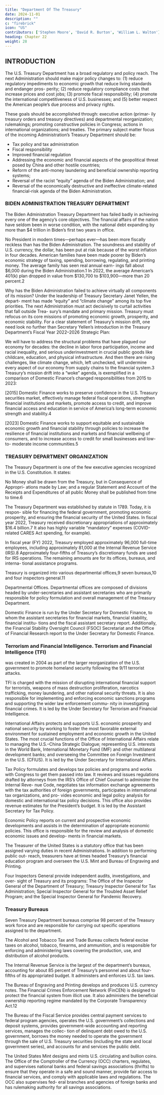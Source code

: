 ```yaml
---
title: "Department Of The Treasury"
date: 2024-11-01
description: ""
c: "firebrick"
icon: "US"
contributors: ['Stephen Moore', 'David R. Burton', 'William L. Walton']
heading: Chapter 22
weight: 28
---
```



## INTRODUCTION

The U.S. Treasury Department has a broad regulatory and policy reach. The next Administration should make major policy changes to: (1) reduce regulatory impediments to economic growth that reduce living standards and endanger pros- perity; (2) reduce regulatory compliance costs that increase prices and cost jobs; (3) promote fiscal responsibility; (4) promote the international competitiveness of U.S. businesses; and (5) better respect the American people’s due process and privacy rights.

These goals should be accomplished through: executive action (primar-
ily treasury orders and treasury directives) and departmental reorganization;
rulemakings; promoting constructive policies in Congress; actions in international
organizations; and treaties.
The primary subject matter focus of the incoming Administration’s Treasury
Department should be:

- Tax policy and tax administration
- Fiscal responsibility
- Improved financial regulation
- Addressing the economic and financial aspects of the geopolitical threat posed by China and other hostile countries;
- Reform of the anti-money laundering and beneficial ownership
reporting systems;
- Reversal of the racist “equity” agenda of the Biden Administration; and
- Reversal of the economically destructive and ineffective climate-related financial-risk agenda of the Biden Administration.


### BIDEN ADMINISTRATION TREASURY DEPARTMENT

The Biden Administration Treasury Department has failed badly in achieving
every one of the agency’s core objectives. The financial affairs of the nation have
seldom been in worse condition, with the national debt expanding by more than $4
trillion in Biden’s first two years in office. 

No President in modern times—perhaps
ever—has been more fiscally reckless than has the Biden Administration.
The soundness and stability of U.S. currency, the dollar, has been put at risk
because of the worst inflation in four decades. American families have been
made poorer by Biden’s economic strategy of taxing, spending, borrowing,
regulating, and printing money. The average family has seen real annual earn-
ings fall about $6,000 during the Biden Administration.1 In 2022, the average
American’s 401(k) plan dropped in value from $130,700 to $103,900—more
than 20 percent.2

Why has the Biden Administration failed to achieve virtually all components of
its mission? Under the leadership of Treasury Secretary Janet Yellen, the depart-
ment has made “equity” and “climate change” among its top five priorities. The
next Administration must act decisively to curtail activities that fall outside Trea-
sury’s mandate and primary mission. Treasury must refocus on its core missions
of promoting economic growth, prosperity, and economic stability.
For a clear statement of Treasury’s mission drift, one need look no further
than Secretary Yellen’s introduction in the Treasury Department’s Fiscal Year
2022–2026 Strategic Plan:

We will have to address the structural problems that have plagued our
economy for decades: the decline in labor force participation, income and
racial inequality, and serious underinvestment in crucial public goods like
childcare, education, and physical infrastructure. And then there are rising
challenges, like climate change, which, left unchecked, will undermine every
aspect of our economy from supply chains to the financial system.3
Treasury’s mission drift into a “woke” agenda, is exemplified in a comparison
of Domestic Finance’s changed responsibilities from 2015 to 2023:

[2015] Domestic Finance works to preserve confidence in the U.S. Treasury
securities market, effectively manage federal fiscal operations, strengthen
financial institutions and markets, promote access to credit, and improve
financial access and education in service of America’s long-term economic
strength and stability.4

[2023] Domestic Finance works to support equitable and sustainable
economic growth and financial stability through policies to increase the
resilience of financial institutions and markets and financial wellbeing of
consumers, and to increase access to credit for small businesses and low-to-
moderate income communities.5



### TREASURY DEPARTMENT ORGANIZATION

The Treasury Department is one of the few executive agencies recognized in
the U.S. Constitution. It states:

No Money shall be drawn from the Treasury, but in Consequence of Appropri-
ations made by Law; and a regular Statement and Account of the Receipts and
Expenditures of all public Money shall be published from time to time.6

The Treasury Department was established by statute in 1789. Today, it is respon-
sible for financing the federal government, promoting economic prosperity, and
ensuring the financial security of the United States. In fiscal year 2022, Treasury
received discretionary appropriations of approximately $16.4 billion.7 It also has
highly variable “mandatory” expenses (COVID-related CARES Act spending,
for example).

In fiscal year (FY) 2022, Treasury employed approximately 96,000 full-time
employees, including approximately 81,000 at the Internal Revenue Service
(IRS).8 Approximately four-fifths of Treasury’s discretionary funds are used for
IRS operations. The remaining amounts are for its offices, bureaus, and interna-
tional assistance programs.

Treasury is organized into various departmental offices,9 seven bureaus,10 and
four inspectors general.11

Departmental Offices. Departmental offices are composed of divisions headed
by under-secretaries and assistant secretaries who are primarily responsible for
policy formulation and overall management of the Treasury Department.

Domestic Finance is run by the Under Secretary for Domestic Finance, to whom
the assistant secretaries for financial markets, financial stability, financial institu-
tions and the fiscal assistant secretary report. Additionally, the Financial Stability
Oversight Council (FSOC) Secretariat and the Office of Financial Research report
to the Under Secretary for Domestic Finance.﻿



### Terrorism and Financial Intelligence. Terrorism and Financial Intelligence (TFI)
was created in 2004 as part of the larger reorganization of the U.S. government to
promote homeland security following the 9/11 terrorist attacks. 

TFI is charged with the mission of disrupting international financial support for terrorists, weapons of
mass destruction proliferation, narcotics trafficking, money laundering, and other
national security threats. It is also responsible for implementing and enforcing
economic sanctions programs and supporting the wider law enforcement commu-
nity in investigating financial crimes. It is led by the Under Secretary for Terrorism
and Financial Intelligence.

International Affairs protects and supports U.S. economic prosperity and
national security by working to foster the most favorable external environment for
sustained employment and economic growth in the United States. The most crucial
functions of the Office of International Affairs relate to managing the U.S.–China
Strategic Dialogue; representing U.S. interests in the World Bank, International
Monetary Fund (IMF) and other multilateral development banks; and overseeing
the Committee on Foreign Investment in the U.S. (CFIUS). It is led by the Under
Secretary for International Affairs.

Tax Policy formulates and develops tax policies and programs and works with
Congress to get them passed into law. It reviews and issues regulations drafted by
attorneys from the IRS’s Office of Chief Counsel to administer the Internal Reve-
nue Code, negotiates tax information exchange agreements with the tax authorities
of foreign governments, participates in international tax organizations, and pro-
vides economic and legal policy analysis for domestic and international tax policy
decisions. This office also provides revenue estimates for the President’s budget.
It is led by the Assistant Secretary for Tax Policy.

Economic Policy reports on current and prospective economic developments
and assists in the determination of appropriate economic policies. This office is
responsible for the review and analysis of domestic economic issues and develop-
ments in financial markets.

The Treasurer of the United States is a statutory office that has been assigned
varying duties in recent Administrations. In addition to performing public out-
reach, treasurers have at times headed Treasury’s financial education program
and overseen the U.S. Mint and Bureau of Engraving and Printing.

Four Inspectors General provide independent audits, investigations, and over-
sight of Treasury and its programs: The Office of the Inspector General of the
Department of Treasury; Treasury Inspector General for Tax Administration;
Special Inspector General for the Troubled Asset Relief Program; and the Special
Inspector General for Pandemic Recovery.


### Treasury Bureaus

Seven Treasury Department bureaus comprise 98 percent
of the Treasury work force and are responsible for carrying out specific operations
assigned to the department.

The Alcohol and Tobacco Tax and Trade Bureau collects federal excise taxes on alcohol, tobacco, firearms, and ammunition, and is responsible for enforcing and administering laws covering the production, use, and distribution of alcohol products.

The Internal Revenue Service is the largest of the department’s bureaus, accounting for about 85 percent of Treasury’s personnel and about four-fifths of its appropriated budget. It administers and enforces U.S. tax laws.

The Bureau of Engraving and Printing develops and produces U.S. currency notes.
The Financial Crimes Enforcement Network (FinCEN) is designed to protect
the financial system from illicit use. It also administers the beneficial ownership
reporting regime mandated by the Corporate Transparency Act.12

The Bureau of the Fiscal Service provides central payment services to federal
program agencies, operates the U.S. government’s collections and deposit systems,
provides government-wide accounting and reporting services, manages the collec-
tion of delinquent debt owed to the U.S. government, borrows the money needed to
operate the government through the sale of U.S. Treasury securities (including the
state and local government series), and accounts for and services the public debt.

The United States Mint designs and mints U.S. circulating and bullion coins.
The Office of the Comptroller of the Currency (OCC) charters, regulates, and
supervises national banks and federal savings associations (thrifts) to ensure that
they operate in a safe and sound manner, provide fair access to financial services,
and comply with applicable laws and regulations. The OCC also supervises fed-
eral branches and agencies of foreign banks and has rulemaking authority for all
savings associations.